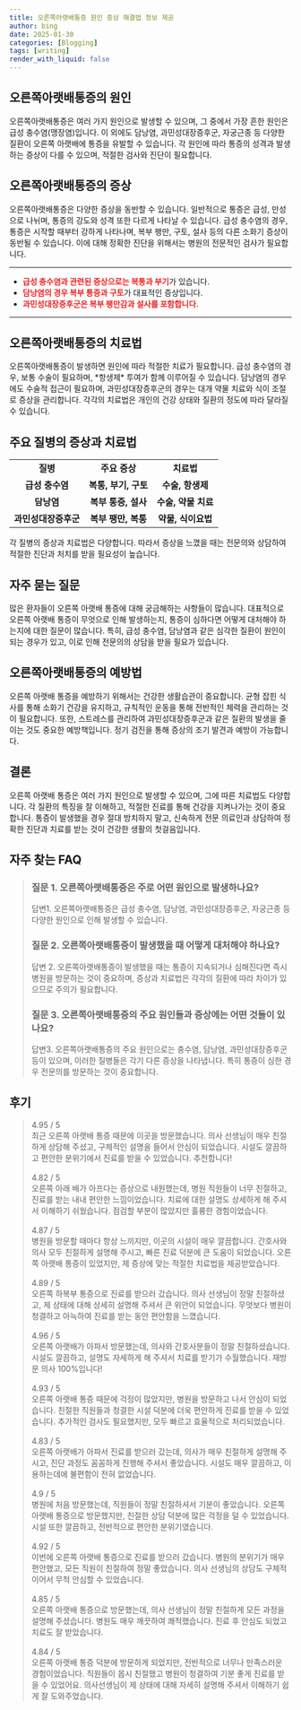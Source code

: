 ```yaml
---
title: 오른쪽아랫배통증 원인 증상 해결법 정보 제공
author: bing
date: 2025-01-30
categories: [Blogging]
tags: [writing]
render_with_liquid: false
---
```



<h2 id='오른쪽아랫배통증의원인'>오른쪽아랫배통증의 원인</h2>

<p>오른쪽아랫배통증은 여러 가지 원인으로 발생할 수 있으며, 그 중에서 가장 흔한 원인은 급성 충수염(맹장염)입니다. 이 외에도 담낭염, 과민성대장증후군, 자궁근종 등 다양한 질환이 오른쪽 아랫배에 통증을 유발할 수 있습니다. 각 원인에 따라 통증의 성격과 발생하는 증상이 다를 수 있으며, 적절한 검사와 진단이 필요합니다.</p>

<h2 id='오른쪽아랫배통증의증상'>오른쪽아랫배통증의 증상</h2>

<p>오른쪽아랫배통증은 다양한 증상을 동반할 수 있습니다. 일반적으로 통증은 급성, 만성으로 나뉘며, 통증의 강도와 성격 또한 다르게 나타날 수 있습니다. 급성 충수염의 경우, 통증은 시작할 때부터 강하게 나타나며, 복부 팽만, 구토, 설사 등의 다른 소화기 증상이 동반될 수 있습니다. 이에 대해 정확한 진단을 위해서는 병원의 전문적인 검사가 필요합니다.</p>

<hr />

<ul>
    <li><b><span style="color: #ee2323;">급성 충수염과 관련된 증상으로는 복통과 부기</span></b>가 있습니다.</li>
    <li><b><span style="color: #ee2323;">담낭염의 경우 복부 통증과 구토</span></b>가 대표적인 증상입니다.</li>
    <li><b><span style="color: #ee2323;">과민성대장증후군은 복부 팽만감과 설사를 포함합니다.</span></b></li>
</ul>

<hr />

<h2 id='오른쪽아랫배통증의치료법'>오른쪽아랫배통증의 치료법</h2>

<p>오른쪽아랫배통증이 발생하면 원인에 따라 적절한 치료가 필요합니다. 급성 충수염의 경우, 보통 수술이 필요하며, *항생제* 투여가 함께 이루어질 수 있습니다. 담낭염의 경우에도 수술적 접근이 필요하며, 과민성대장증후군의 경우는 대개 약물 치료와 식이 조절로 증상을 관리합니다. 각각의 치료법은 개인의 건강 상태와 질환의 정도에 따라 달라질 수 있습니다.</p>

<h2 id='주요질병의증상과치료법'>주요 질병의 증상과 치료법</h2>

<table>
    <tr>
        <td style="text-align: center; height: 17px;"><b>질병</b></td>
        <td style="text-align: center; height: 17px;"><b>주요 증상</b></td>
        <td style="text-align: center; height: 17px;"><b>치료법</b></td>
    </tr>
    <tr>
        <td style="text-align: center; height: 17px;"><b>급성 충수염</b></td>
        <td style="text-align: center; height: 17px;"><b>복통, 부기, 구토</b></td>
        <td style="text-align: center; height: 17px;"><b>수술, 항생제</b></td>
    </tr>
    <tr>
        <td style="text-align: center; height: 17px;"><b>담낭염</b></td>
        <td style="text-align: center; height: 17px;"><b>복부 통증, 설사</b></td>
        <td style="text-align: center; height: 17px;"><b>수술, 약물 치료</b></td>
    </tr>
    <tr>
        <td style="text-align: center; height: 17px;"><b>과민성대장증후군</b></td>
        <td style="text-align: center; height: 17px;"><b>복부 팽만, 복통</b></td>
        <td style="text-align: center; height: 17px;"><b>약물, 식이요법</b></td>
    </tr>
</table>

<p>각 질병의 증상과 치료법은 다양합니다. 따라서 증상을 느꼈을 때는 전문의와 상담하여 적절한 진단과 처치를 받을 필요성이 높습니다.</p>

<h2 id='자주묻는질문'>자주 묻는 질문</h2>

<p>많은 환자들이 오른쪽 아랫배 통증에 대해 궁금해하는 사항들이 많습니다. 대표적으로 오른쪽 아랫배 통증이 무엇으로 인해 발생하는지, 통증이 심하다면 어떻게 대처해야 하는지에 대한 질문이 많습니다. 특히, 급성 충수염, 담낭염과 같은 심각한 질환이 원인이 되는 경우가 있고, 이로 인해 전문의의 상담을 받을 필요가 있습니다.</p>

<h2 id='오른쪽아랫배통증의예방법'>오른쪽아랫배통증의 예방법</h2>

<p>오른쪽 아랫배 통증을 예방하기 위해서는 건강한 생활습관이 중요합니다. 균형 잡힌 식사를 통해 소화기 건강을 유지하고, 규칙적인 운동을 통해 전반적인 체력을 관리하는 것이 필요합니다. 또한, 스트레스를 관리하여 과민성대장증후군과 같은 질환의 발생을 줄이는 것도 중요한 예방책입니다. 정기 검진을 통해 증상의 조기 발견과 예방이 가능합니다.</p>

<h2 id='결론'>결론</h2>

<p>오른쪽 아랫배 통증은 여러 가지 원인으로 발생할 수 있으며, 그에 따른 치료법도 다양합니다. 각 질환의 특징을 잘 이해하고, 적절한 진료를 통해 건강을 지켜나가는 것이 중요합니다. 통증이 발생했을 경우 절대 방치하지 말고, 신속하게 전문 의료인과 상담하여 정확한 진단과 치료를 받는 것이 건강한 생활의 첫걸음입니다.</p>


<h2 id='자주_찾는_FAQ'>자주 찾는 FAQ</h2>
<div itemscope="" itemtype="https://schema.org/FAQPage"> 
<blockquote> 
<div itemscope="" itemprop="mainEntity" itemtype="https://schema.org/Question"> 
<h3 itemprop="name">질문 1. 오른쪽아랫배통증은 주로 어떤 원인으로 발생하나요?</h3> 
<div itemscope="" itemprop="acceptedAnswer" itemtype="https://schema.org/Answer"> 
<span itemprop="text"> 
<p>답변1. 오른쪽아랫배통증은 급성 충수염, 담낭염, 과민성대장증후군, 자궁근종 등 다양한 원인으로 인해 발생할 수 있습니다.</p> 
</span> 
</div> 
</div> 
<div itemscope="" itemprop="mainEntity" itemtype="https://schema.org/Question"> 
<h3 itemprop="name">질문 2. 오른쪽아랫배통증이 발생했을 때 어떻게 대처해야 하나요?</h3> 
<div itemscope="" itemprop="acceptedAnswer" itemtype="https://schema.org/Answer"> 
<span itemprop="text"> 
<p>답변 2. 오른쪽아랫배통증이 발생했을 때는 통증이 지속되거나 심해진다면 즉시 병원을 방문하는 것이 중요하며, 증상과 치료법은 각각의 질환에 따라 차이가 있으므로 주의가 필요합니다.</p> 
</span> 
</div> 
</div> 
<div itemscope="" itemprop="mainEntity" itemtype="https://schema.org/Question"> 
<h3 itemprop="name">질문 3. 오른쪽아랫배통증의 주요 원인들과 증상에는 어떤 것들이 있나요?</h3> 
<div itemscope="" itemprop="acceptedAnswer" itemtype="https://schema.org/Answer"> 
<span itemprop="text"> 
<p>답변3. 오른쪽아랫배통증의 주요 원인으로는 충수염, 담낭염, 과민성대장증후군 등이 있으며, 이러한 질병들은 각기 다른 증상을 나타냅니다. 특히 통증이 심한 경우 전문의를 방문하는 것이 중요합니다.</p> 
</span> 
</div> 
</div> 
</blockquote> 
</div>
<h2 id='후기'>후기</h2>
<div itemscope itemtype="https://schema.org/Product">
  <blockquote>
  <div itemprop="review" itemscope itemtype="https://schema.org/Review">
      <div itemprop="reviewRating" itemscope itemtype="https://schema.org/Rating"> <span itemprop="ratingValue">4.95</span> / <span itemprop="bestRating">5</span> </div>
      <span itemprop="reviewBody">최근 오른쪽 아랫배 통증 때문에 이곳을 방문했습니다. 의사 선생님이 매우 친절하게 상담해 주셨고, 구체적인 설명을 들어서 안심이 되었습니다. 시설도 깔끔하고 편안한 분위기에서 진료를 받을 수 있었습니다. 추천합니다!</span>
  </div>
  <br>
  <div itemprop="review" itemscope itemtype="https://schema.org/Review">
      <div itemprop="reviewRating" itemscope itemtype="https://schema.org/Rating"> <span itemprop="ratingValue">4.82</span> / <span itemprop="bestRating">5</span> </div>
      <span itemprop="reviewBody">오른쪽 아래 배가 아프다는 증상으로 내원했는데, 병원 직원들이 너무 친절하고, 진료를 받는 내내 편안한 느낌이었습니다. 치료에 대한 설명도 상세하게 해 주셔서 이해하기 쉬웠습니다. 점검할 부분이 많았지만 훌륭한 경험이었습니다.</span>
  </div>
  <br>
  <div itemprop="review" itemscope itemtype="https://schema.org/Review">
      <div itemprop="reviewRating" itemscope itemtype="https://schema.org/Rating"> <span itemprop="ratingValue">4.87</span> / <span itemprop="bestRating">5</span> </div>
      <span itemprop="reviewBody">병원을 방문할 때마다 항상 느끼지만, 이곳의 시설이 매우 깔끔합니다. 간호사와 의사 모두 친절하게 설명해 주시고, 빠른 진료 덕분에 큰 도움이 되었습니다. 오른쪽 아랫배 통증이 있었지만, 제 증상에 맞는 적절한 치료법을 제공받았습니다.</span>
  </div>
  <br>
  <div itemprop="review" itemscope itemtype="https://schema.org/Review">
      <div itemprop="reviewRating" itemscope itemtype="https://schema.org/Rating"> <span itemprop="ratingValue">4.89</span> / <span itemprop="bestRating">5</span> </div>
      <span itemprop="reviewBody">오른쪽 하복부 통증으로 진료를 받으러 갔습니다. 의사 선생님이 정말 친절하셨고, 제 상태에 대해 상세히 설명해 주셔서 큰 위안이 되었습니다. 무엇보다 병원이 청결하고 아늑하여 진료를 받는 동안 편안함을 느꼈습니다.</span>
  </div>
  <br>
  <div itemprop="review" itemscope itemtype="https://schema.org/Review">
      <div itemprop="reviewRating" itemscope itemtype="https://schema.org/Rating"> <span itemprop="ratingValue">4.96</span> / <span itemprop="bestRating">5</span> </div>
      <span itemprop="reviewBody">오른쪽 아랫배가 아파서 방문했는데, 의사와 간호사분들이 정말 친절하셨습니다. 시설도 깔끔하고, 설명도 자세하게 해 주셔서 치료를 받기가 수월했습니다. 재방문 의사 100%입니다!</span>
  </div>
  <br>
  <div itemprop="review" itemscope itemtype="https://schema.org/Review">
      <div itemprop="reviewRating" itemscope itemtype="https://schema.org/Rating"> <span itemprop="ratingValue">4.93</span> / <span itemprop="bestRating">5</span> </div>
      <span itemprop="reviewBody">오른쪽 아랫배 통증 때문에 걱정이 많았지만, 병원을 방문하고 나서 안심이 되었습니다. 친절한 직원들과 청결한 시설 덕분에 더욱 편안하게 진료를 받을 수 있었습니다. 추가적인 검사도 필요했지만, 모두 빠르고 효율적으로 처리되었습니다.</span>
  </div>
  <br>
  <div itemprop="review" itemscope itemtype="https://schema.org/Review">
      <div itemprop="reviewRating" itemscope itemtype="https://schema.org/Rating"> <span itemprop="ratingValue">4.83</span> / <span itemprop="bestRating">5</span> </div>
      <span itemprop="reviewBody">오른쪽 아랫배가 아파서 진료를 받으러 갔는데, 의사가 매우 친절하게 설명해 주시고, 진단 과정도 꼼꼼하게 진행해 주셔서 좋았습니다. 시설도 매우 깔끔하고, 이용하는데에 불편함이 전혀 없었습니다.</span>
  </div>
  <br>
  <div itemprop="review" itemscope itemtype="https://schema.org/Review">
      <div itemprop="reviewRating" itemscope itemtype="https://schema.org/Rating"> <span itemprop="ratingValue">4.9</span> / <span itemprop="bestRating">5</span> </div>
      <span itemprop="reviewBody">병원에 처음 방문했는데, 직원들이 정말 친절하셔서 기분이 좋았습니다. 오른쪽 아랫배 통증으로 방문했지만, 친절한 상담 덕분에 많은 걱정을 덜 수 있었습니다. 시설 또한 깔끔하고, 전반적으로 편안한 분위기였습니다.</span>
  </div>
  <br>
  <div itemprop="review" itemscope itemtype="https://schema.org/Review">
      <div itemprop="reviewRating" itemscope itemtype="https://schema.org/Rating"> <span itemprop="ratingValue">4.92</span> / <span itemprop="bestRating">5</span> </div>
      <span itemprop="reviewBody">이번에 오른쪽 아랫배 통증으로 진료를 받으러 갔습니다. 병원의 분위기가 매우 편안했고, 모든 직원이 친절하여 정말 좋았습니다. 의사 선생님의 상담도 구체적이어서 무척 안심할 수 있었습니다.</span>
  </div>
  <br>
  <div itemprop="review" itemscope itemtype="https://schema.org/Review">
      <div itemprop="reviewRating" itemscope itemtype="https://schema.org/Rating"> <span itemprop="ratingValue">4.85</span> / <span itemprop="bestRating">5</span> </div>
      <span itemprop="reviewBody">오른쪽 아랫배 통증으로 방문했는데, 의사 선생님이 정말 친절하게 모든 과정을 설명해 주셨습니다. 병원도 매우 깨끗하여 쾌적했습니다. 진료 후 안심도 되었고 치료도 잘 받았습니다.</span>
  </div>
  <br>
  <div itemprop="review" itemscope itemtype="https://schema.org/Review">
      <div itemprop="reviewRating" itemscope itemtype="https://schema.org/Rating"> <span itemprop="ratingValue">4.84</span> / <span itemprop="bestRating">5</span> </div>
      <span itemprop="reviewBody">오른쪽 아랫배 통증 덕분에 방문하게 되었지만, 전반적으로 너무나 만족스러운 경험이었습니다. 직원들이 몹시 친절했고 병원이 청결하여 기분 좋게 진료를 받을 수 있었어요. 의사선생님이 제 상태에 대해 자세히 설명해 주셔서 이해하기 쉽게 잘 도와주었습니다.</span>
  </div>
  </blockquote>
</div>
